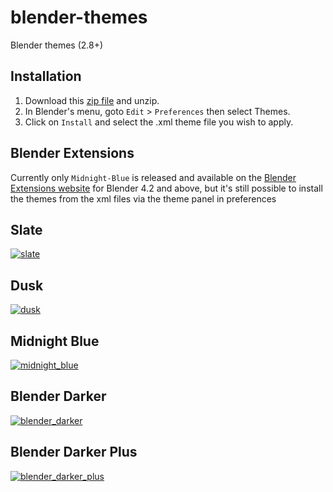 # blender-themes

Blender themes (2.8+)

## Installation

1. Download this [zip file](https://github.com/williamchange/blender-themes/archive/master.zip) and unzip.
2. In Blender's menu, goto `Edit` > `Preferences` then select Themes.
3. Click on `Install` and select the .xml theme file you wish to apply.

## Blender Extensions

Currently only `Midnight-Blue` is released and available on the [Blender Extensions website](https://extensions.blender.org/themes/midnight-blue-theme/) for Blender 4.2 and above, but it's still possible to install the themes from the xml files via the theme panel in preferences

## Slate

[![slate](https://github.com/williamchange/blender-themes/assets/830253/9be80741-3166-444b-9538-0935f6daad55)](https://github.com/williamchange/blender-themes/blob/master/themes/Slate.xml)

## Dusk

[![dusk](https://github.com/williamchange/blender-themes/assets/830253/cbadc8b5-5ccd-4404-bd33-aa31fb4698db)](https://github.com/williamchange/blender-themes/blob/master/themes/Dusk.xml)

## Midnight Blue

[![midnight_blue](https://github.com/user-attachments/assets/348d1a45-e532-4f59-8273-bbbb47d0a23b)](https://github.com/williamchange/blender-themes/blob/master/themes/Midnight_Blue.xml)

## Blender Darker

[![blender_darker](https://github.com/williamchange/blender-themes/assets/830253/b95f6199-98c6-4c89-9f3f-31fdf2aeb222)](https://github.com/williamchange/blender-themes/blob/master/themes/Blender_Darker.xml)

## Blender Darker Plus

[![blender_darker_plus](https://github.com/williamchange/blender-themes/assets/830253/f5bacf1a-976e-4a4c-a456-74a4e978c4cd)](https://github.com/williamchange/blender-themes/blob/master/themes/Blender_Darker_Plus.xml)
